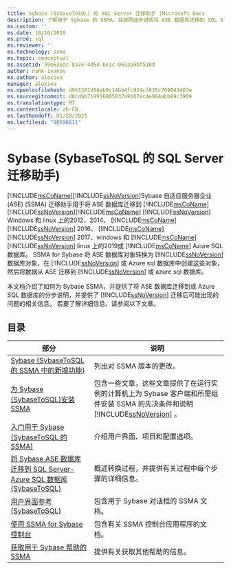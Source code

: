 ```yaml
---
title: Sybase (SybaseToSQL) 的 SQL Server 迁移助手 |Microsoft Docs
description: 了解用于 Sybase 的 SSMA，并按照逐步说明将 ASE 数据库迁移到 SQL Server 或 Azure SQL 数据库。
ms.custom: ''
ms.date: 10/10/2019
ms.prod: sql
ms.reviewer: ''
ms.technology: ssma
ms.topic: conceptual
ms.assetid: 59e63eac-8a7e-4d54-be1c-0633a9bf510d
author: nahk-ivanov
ms.author: alexiva
manager: alexiva
ms.openlocfilehash: d961301d94eb9c14bb4fc924cf826c769843483e
ms.sourcegitcommit: d8cdbb719916805037a9167ac4e964abb89c3909
ms.translationtype: MT
ms.contentlocale: zh-CN
ms.lasthandoff: 01/20/2021
ms.locfileid: "98596611"
---
```

# <a name="sql-server-migration-assistant-for-sybase-sybasetosql"></a>Sybase (SybaseToSQL 的 SQL Server 迁移助手) 

[!INCLUDE[msCoName](../../includes/msconame_md.md)][!INCLUDE[ssNoVersion](../../includes/ssnoversion-md.md)]Sybase 自适应服务器企业 (ASE)  (SSMA) 迁移助手用于将 ASE 数据库迁移到 [!INCLUDE[msCoName](../../includes/msconame_md.md)] [!INCLUDE[ssNoVersion](../../includes/ssnoversion-md.md)][!INCLUDE[msCoName](../../includes/msconame_md.md)] [!INCLUDE[ssNoVersion](../../includes/ssnoversion-md.md)] Windows 和 linux 上的2012、2014、 [!INCLUDE[msCoName](../../includes/msconame_md.md)] [!INCLUDE[ssNoVersion](../../includes/ssnoversion-md.md)] 2016、 [!INCLUDE[msCoName](../../includes/msconame_md.md)] [!INCLUDE[ssNoVersion](../../includes/ssnoversion-md.md)] 2017、windows 和 [!INCLUDE[msCoName](../../includes/msconame_md.md)] [!INCLUDE[ssNoVersion](../../includes/ssnoversion-md.md)] linux 上的2019或 [!INCLUDE[msCoName](../../includes/msconame_md.md)] Azure SQL 数据库。 SSMA for Sybase 将 ASE 数据库对象转换为 [!INCLUDE[ssNoVersion](../../includes/ssnoversion-md.md)] 数据库对象，在 [!INCLUDE[ssNoVersion](../../includes/ssnoversion-md.md)] 或 Azure sql 数据库中创建这些对象，然后将数据从 ASE 迁移到 [!INCLUDE[ssNoVersion](../../includes/ssnoversion-md.md)] 或 azure sql 数据库。
  
本文档介绍了如何为 Sybase SSMA，并提供了将 ASE 数据库迁移到或 Azure SQL 数据库的分步说明，并提供了 [!INCLUDE[ssNoVersion](../../includes/ssnoversion-md.md)] 迁移后可能出现的问题的相关信息。 若要了解详细信息，请参阅以下文章。  
  
## <a name="contents"></a>目录  
  
|部分|说明|
|-----------|---------------|
|[Sybase &#40;SybaseToSQL 的 SSMA 中的新增功能&#41;](../../ssma/sybase/what-s-new-in-ssma-for-sybase-sybasetosql.md)|列出对 SSMA 版本的更改。|  
|[为 Sybase &#40;SybaseToSQL&#41;安装 SSMA ](../../ssma/sybase/installing-ssma-for-sybase-sybasetosql.md)|包含一些文章，这些文章提供了在运行实例的计算机上为 Sybase 客户端和所需组件安装 SSMA 的先决条件和说明 [!INCLUDE[ssNoVersion](../../includes/ssnoversion-md.md)] 。|  
|[入门用于 Sybase &#40;SybaseToSQL 的 SSMA&#41;](../../ssma/sybase/getting-started-with-ssma-for-sybase-sybasetosql.md)|介绍用户界面、项目和配置选项。|  
|[将 Sybase ASE 数据库迁移到 SQL Server-Azure SQL 数据库 &#40;SybaseToSQL&#41;](../../ssma/sybase/migrating-sybase-ase-databases-to-sql-server-azure-sql-db-sybasetosql.md)|概述转换过程，并提供有关过程中每个步骤的详细信息。|  
|[用户界面参考 &#40;SybaseToSQL&#41;](../../ssma/sybase/user-interface-reference-sybasetosql.md)|包含用于 Sybase 对话框的 SSMA 文档。|  
|[使用 SSMA for Sybase 控制台](working-with-ssma-for-sybase-console-sybasetosql.md)|包含有关 SSMA 控制台应用程序的文档。|  
|[获取用于 Sybase 帮助的 SSMA](../sql-server-migration-assistant.md)|提供有关获取其他帮助的信息。|
